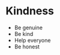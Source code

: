# Kindness

* Be genuine<!-- .element: class="fragment" -->
* Be kind<!-- .element: class="fragment" -->
* Help everyone<!-- .element: class="fragment" -->
* Be honest<!-- .element: class="fragment" -->
